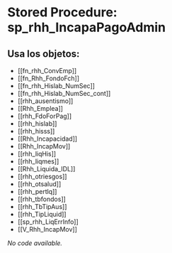 # Stored Procedure: sp_rhh_IncapaPagoAdmin

## Usa los objetos:
- [[fn_rhh_ConvEmp]]
- [[fn_Rhh_FondoFch]]
- [[fn_rhh_Hislab_NumSec]]
- [[fn_rhh_Hislab_NumSec_cont]]
- [[rhh_ausentismo]]
- [[Rhh_Emplea]]
- [[rhh_FdoForPag]]
- [[rhh_hislab]]
- [[rhh_hisss]]
- [[Rhh_Incapacidad]]
- [[Rhh_IncapMov]]
- [[rhh_liqHis]]
- [[rhh_liqmes]]
- [[Rhh_Liquida_IDL]]
- [[rhh_otriesgos]]
- [[rhh_otsalud]]
- [[rhh_pertlq]]
- [[rhh_tbfondos]]
- [[rhh_TbTipAus]]
- [[rhh_TipLiquid]]
- [[sp_rhh_LiqErrInfo]]
- [[V_Rhh_IncapMov]]

*No code available.*
